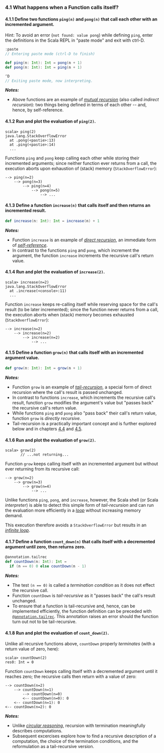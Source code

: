 ### 4.1 What happens when a Function calls itself?

#### 4.1.1 Define two functions `ping(n)` and `pong(n)` that call each other with an incremented argument.

Hint: To avoid an error (`not found: value pong`) while defining `ping`, enter the definitions in the Scala REPL in "paste mode" and exit with ctrl-D.

```scala
:paste
// Entering paste mode (ctrl-D to finish)

def ping(n: Int): Int = pong(n + 1)
def pong(n: Int): Int = ping(n + 1)

^D
// Exiting paste mode, now interpreting.
```

___Notes:___

* Above functions are an example of [_mutual recursion_](https://en.wikipedia.org/wiki/Mutual_recursion) (also called _indirect recursion_): two things being defined in terms of each other -- and, hence, by self-reference.

#### 4.1.2 Run and plot the evaluation of `ping(2)`.

```
scala> ping(2)
java.lang.StackOverflowError
  at .pong(<pastie>:13)
  at .ping(<pastie>:14)
  ...
```

Functions `ping` and `pong` keep calling each other while storing their incremented arguments; since neither function ever returns from a call, the execution aborts upon exhaustion of (stack) memory (`StackOverflowError`):

```
--> ping(n=2)
    --> pong(n=3)
        --> ping(n=4)
            --> pong(n=5)
                --> ...
```

#### 4.1.3 Define a function `increase(n)` that calls itself and then returns an incremented result.

```scala
def increase(n: Int): Int = increase(n) + 1
```

___Notes:___

* Function `increase` is an example of [_direct recursion_](https://en.wikipedia.org/wiki/Recursion), an immediate form of [_self-reference_](https://en.wikipedia.org/wiki/Self-reference).
* In contrast to the functions `ping` and `pong`, which increment the argument, the function `increase` increments the recursive call's return value.

#### 4.1.4 Run and plot the evaluation of `increase(2)`.

```
scala> increase(n=2)
java.lang.StackOverflowError
  at .increase(<console>:11)
  ...
```

Function `increase` keeps re-calling itself while reserving space for the call's result (to be later incremented); since the function never returns from a call, the execution aborts when (stack) memory becomes exhausted (`StackOverflowError`):

```
--> increase(n=2)
    --> increase(n=2)
        --> increase(n=2)
            --> ...
```

#### 4.1.5 Define a function `grow(n)` that calls itself with an incremented argument value.

```scala
def grow(n: Int): Int = grow(n + 1)
```

___Notes:___

* Function `grow` is an example of [_tail-recursion_](https://en.wikipedia.org/wiki/Tail_recursion), a special form of direct recursion where the call's result is passed unchanged.
* In contrast to functions `increase`, which increments the recursive call's result, function `grow` modifies the argument's value but "passes back" the recursive call's return value.
* While functions `ping` and `pong` also "pass back" their call's return value, function `grow` is _directly recursive_.
* Tail-recursion is a practically important concept and is further explored below and in chapters [4.4](ch4_4_recursive_add.md) and [4.5](ch4_5_recursive_multiply.md).

#### 4.1.6 Run and plot the evaluation of `grow(2)`.

```
scala> grow(2)
       // ...not returning...
```

Function `grow` keeps calling itself with an incremented argument but without ever returning from its recursive call:

```
--> grow(n=2)
    --> grow(n=3)
        --> grow(n=4)
            --> ...
```

Unlike functions `ping`, `pong`, and `increase`, however, the Scala shell (or Scala _interpreter_) is able to detect this simple form of _tail-recursion_ and can run the evaluation more efficiently in a [_loop_](https://en.wikipedia.org/wiki/Loop_(computing)) without increasing memory demand.

This execution therefore avoids a `StackOverflowError` but results in an [_infinite loop_](https://en.wikipedia.org/wiki/Loop_(computing)#Infinite_loops).

#### 4.1.7 Define a function `count_down(n)` that calls itself with a decremented argument until zero, then returns zero.

```scala
@annotation.tailrec
def countDown(n: Int): Int =
  if (n == 0) 0 else countDown(n - 1)
```

___Notes:___

* The test `(n == 0)` is called a _termination condition_ as it does not effect the recursive call.
* Function `countDown` is _tail-recursive_ as it "passes back" the call's result unchanged.
* To ensure that a function is tail-recursive and, hence, can be implemented efficiently, the function definition can be preceded with [`@annotation.tailrec`](<https://www.scala-lang.org/api/current/scala/annotation/tailrec.html>). This annotation raises an error should the function turn out not to be tail-recursive.

#### 4.1.8 Run and plot the evaluation of `count_down(2)`.

Unlike all recursive functions above, `countDown` properly _terminates_ (with a return value of zero, here):

```
scala> countDown(2)
res0: Int = 0
```

Function `countDown` keeps calling itself with a decremented argument until it reaches zero; the recursive calls then return with a value of zero:

```
--> countDown(n=2)
    --> countDown(n=1)
        --> countDown(n=0)
        <-- countDown(n=0): 0
    <-- countDown(n=1): 0
<-- countDown(n=2): 0
```

___Notes:___

* Unlike [_circular reasoning_](https://en.wikipedia.org/wiki/Circular_reasoning), recursion with termination meaningfully describes computations.
* Subsequent excercises explore how to find a recursive description of a computation, the choice of the termination conditions, and the reformulation as a tail-recursive version.
